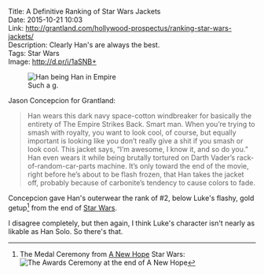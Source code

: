 Title: A Definitive Ranking of Star Wars Jackets  
Date: 2015-10-21 10:03  
Link: http://grantland.com/hollywood-prospectus/ranking-star-wars-jackets/  
Description: Clearly Han's are always the best.  
Tags: Star Wars  
Image: http://d.pr/i/1aSNB+  

<figure>
	<img src="http://d.pr/i/1aSNB+" alt="Han being Han in Empire" title="Han being Han in Empire">
	<figcaption>Such a <a href="http://www.urbandictionary.com/define.php?term=G&amp;defid=67183" title="Urban Dictionary: 'g'">g</a>.</figcaption>
</figure>

Jason Concepcion for Grantland:

> Han wears this dark navy space-cotton windbreaker for basically the entirety of The Empire Strikes Back. Smart man. When you’re trying to smash with royalty, you want to look cool, of course, but equally important is looking like you don’t really give a shit if you smash or look cool. This jacket says, “I’m awesome, I know it, and so do you.” Han even wears it while being brutally tortured on Darth Vader’s rack-of-random-car-parts machine. It’s only toward the end of the movie, right before he’s about to be flash frozen, that Han takes the jacket off, probably because of carbonite’s tendency to cause colors to fade.

Concepcion gave Han's outerwear the rank of #2, below Luke's flashy, gold getup[^gold] from the end of [Star Wars][wikipedia]. 

I disagree completely, but then again, I think Luke's character isn't nearly as likable as Han Solo. So there's that.

[^gold]: The Medal Ceremony from [A New Hope][lucasfilm] Star Wars:
![The Awards Ceremony at the end of A New Hope][d]

[d]: http://d.pr/i/1hEIz+ "The Awards Ceremony at the end of A New Hope"
[lucasfilm]: http://lucasfilm.com/star-wars-episode-4-a-new-hope "Lucasfilm's page for 'A New Hope'---no longer 'Star Wars'"
[wikipedia]: https://en.wikipedia.org/wiki/Star_Wars_(film) "Wikipedia: Star Wars"